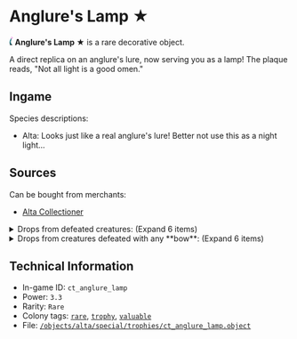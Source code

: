 # Anglure's Lamp ★

<img src="https://raw.githubusercontent.com/Ceterai/Enternia/main/objects/alta/special/trophies/ct_anglure_lamp.png" alt="Anglure's Lamp ★ icon" loading="lazy" height="16px" width="auto" /> **Anglure's Lamp ★** is a rare decorative object.

A direct replica on an anglure's lure, now serving you as a lamp! The plaque reads, "Not all light is a good omen."

## Ingame

Species descriptions:

- Alta: Looks just like a real anglure's lure! Better not use this as a night light...

## Sources

Can be bought from merchants:

- [Alta Collectioner](https://ceterai.github.io/MyEnternia/Wiki/AltaCollectioner)

<details markdown="1"><summary>Drops from defeated creatures: (Expand 6 items)</summary>

- `ct_aric_sporgus`
- `ct_ionic_orbide`
- `ct_nightmare_anglure`
- `ct_nightmare_orbide`
- `ct_warped_anglure`
- `ct_warped_sporgus`

</details>

<details markdown="1"><summary>Drops from creatures defeated with any **bow**: (Expand 6 items)</summary>

- `ct_aric_sporgus`
- `ct_ionic_orbide`
- `ct_nightmare_anglure`
- `ct_nightmare_orbide`
- `ct_warped_anglure`
- `ct_warped_sporgus`

</details>

## Technical Information

- In-game ID: `ct_anglure_lamp`
- Power: `3.3`
- Rarity: `Rare`
- Colony tags: [`rare`](https://ceterai.github.io/MyEnternia/Wiki/Tags/Rare), [`trophy`](https://ceterai.github.io/MyEnternia/Wiki/Tags/Trophy), [`valuable`](https://ceterai.github.io/MyEnternia/Wiki/Tags/Valuable)
- File: [`/objects/alta/special/trophies/ct_anglure_lamp.object`](https://github.com/Ceterai/Enternia/blob/main/objects/alta/special/trophies/ct_anglure_lamp.object)
